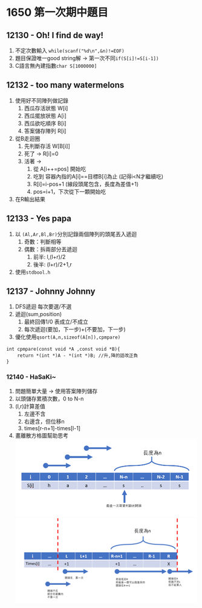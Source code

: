 # 1650 第一次期中題目

## 12130 - Oh! I find de way!
1. 不定次數輸入 `while(scanf("%d\n",&n)!=EOF)`
2. 題目保證唯一good string解 -> 第一次不同`if(S[i]!=S[i-1])`
3. C語言無內建指數`char S[1000000]`

## 12132 - too many watermelons
1. 使用好不同陣列做記錄
   1. 西瓜存活狀態 W[i]
   2. 西瓜擺放狀態 A[i]
   3. 西瓜欲吃順序 B[i]
   4. 答案儲存陣列 R[i]
2. 從B走迴圈
   1. 先判斷存活 W[B[i]]
   2. 死了 -> R[i]=0
   3. 活著 ->
      1. 從 A[i++=pos] 開始吃
      2. 吃到 容器內指的A[i]==目標B[i]為止 (記得i<N才繼續吃)
      3. R[i]=i-pos+1 (線段頭尾包含，長度為差值+1)
      4. pos=i+1，下次從下一顆開始吃
3. 在R輸出結果

## 12133 - Yes papa  
1. 以 `(Al,Ar,Bl,Br)`分別記錄兩個陣列的頭尾丟入遞迴
   1. 奇數：判斷相等
   2. 偶數：拆兩部分丟遞迴
      1. 前半: l,(l+r)/2
      2. 後半: (l+r)/2+1,r
2. 使用`stdbool.h`

## 12137 - Johnny Johnny
1. DFS遞迴 每次要選/不選
2. 遞迴(sum,position)
   1. 最終回傳1/0 表成立/不成立
   2. 每次遞迴(要加，下一步)+(不要加，下一步)
3. 優化使用`qsort(A,n,sizeof(A[n]),cpmpare)`
```
int cpmpare(const void *A ,const void *B){
    return *(int *)A - *(int *)B; //升,降的話改正負
}
```

### 12140 - HaSaKi~
1. 問題簡單大量 -> 使用答案陣列儲存
2. 以頭儲存累積次數，0 to N-n
3. (l,r)計算差值
   1. 左邊不含
   2. 右邊含，但位移n
   3. times[r-n+1]-times[l-1]
4. 畫離散方格圖幫助思考
![Fig 1](12140/Fig1.png)
![Fig 2](12140/Fig2.png)
